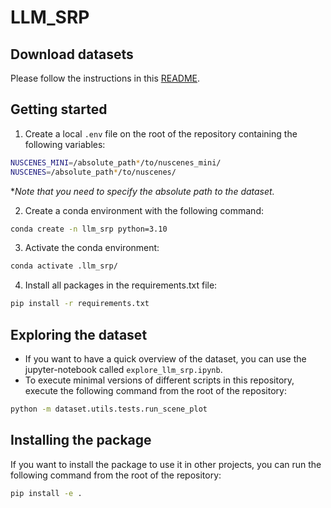 # LLM_SRP

## Download datasets
Please follow the instructions in this [README](./dataset/README.md).

## Getting started
1. Create a local `.env` file on the root of the repository containing the following variables:
```bash
NUSCENES_MINI=/absolute_path*/to/nuscenes_mini/
NUSCENES=/absolute_path*/to/nuscenes/
```
**Note that you need to specify the absolute path to the dataset.*

2. Create a conda environment with the following command:
```bash
conda create -n llm_srp python=3.10
```
3. Activate the conda environment:
```bash
conda activate .llm_srp/
```
4. Install all packages in the requirements.txt file:
```bash
pip install -r requirements.txt
```

## Exploring the dataset
- If you want to have a quick overview of the dataset, you can use the jupyter-notebook called `explore_llm_srp.ipynb`.
- To execute minimal versions of different scripts in this repository, execute the following command from the root of the repository:
```bash
python -m dataset.utils.tests.run_scene_plot
```

## Installing the package
If you want to install the package to use it in other projects, you can run the following command from the root of the repository:
```bash
pip install -e .
```
